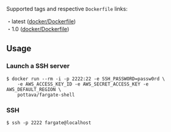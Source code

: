 Supported tags and respective `Dockerfile` links:

・latest ([docker/Dockerfile](https://github.com/pottava/fargate-shell/blob/master/docker/Dockerfile))  
・1.0 ([docker/Dockerfile](https://github.com/pottava/fargate-shell/blob/master/docker/Dockerfile))  

## Usage

### Launch a SSH server

```
$ docker run --rm -i -p 2222:22 -e SSH_PASSWORD=passw0rd \
    -e AWS_ACCESS_KEY_ID -e AWS_SECRET_ACCESS_KEY -e AWS_DEFAULT_REGION \
    pottava/fargate-shell
```

### SSH

```
$ ssh -p 2222 fargate@localhost
```
